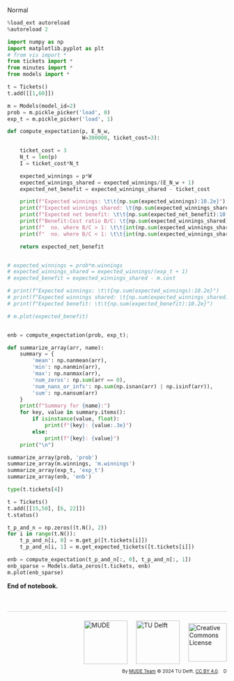<userStyle>Normal</userStyle>

```python
%load_ext autoreload
%autoreload 2
```

```python
import numpy as np
import matplotlib.pyplot as plt
# from vis import *
from tickets import *
from minutes import *
from models import *
```

```python
t = Tickets()
t.add([[1,60]])

```

```python
m = Models(model_id=2)
prob = m.pickle_picker('load', 0)
exp_t = m.pickle_picker('load', 1)


```

```python
def compute_expectation(p, E_N_w,
                        W=300000, ticket_cost=3):

    ticket_cost = 3
    N_t = len(p)
    I = ticket_cost*N_t

    expected_winnings = p*W
    expected_winnings_shared = expected_winnings/(E_N_w + 1)
    expected_net_benefit = expected_winnings_shared - ticket_cost

    print(f"Expected winnings: \t\t{np.sum(expected_winnings):10.2e}")
    print(f"Expected winnings shared: \t{np.sum(expected_winnings_shared):10.2e}")
    print(f"Expected net benefit: \t\t{np.sum(expected_net_benefit):10.2e}")
    print(f"Benefit:Cost ratio B/C: \t{np.sum(expected_winnings_shared)/I:10.3f}")
    print(f"  no. where B/C > 1: \t\t{int(np.sum(expected_winnings_shared > ticket_cost))}")
    print(f"  no. where B/C < 1: \t\t{int(np.sum(expected_winnings_shared < ticket_cost))}")

    return expected_net_benefit
```

```python

# expected_winnings = prob*m.winnings
# expected_winnings_shared = expected_winnings/(exp_t + 1)
# expected_benefit = expected_winnings_shared - m.cost

# print(f"Expected winnings: \t\t{np.sum(expected_winnings):10.2e}")
# print(f"Expected winnings shared: \t{np.sum(expected_winnings_shared):10.2e}")
# print(f"Expected benefit: \t\t{np.sum(expected_benefit):10.2e}")

# m.plot(expected_benefit)


enb = compute_expectation(prob, exp_t);
```

```python
def summarize_array(arr, name):
    summary = {
        'mean': np.nanmean(arr),
        'min': np.nanmin(arr),
        'max': np.nanmax(arr),
        'num_zeros': np.sum(arr == 0),
        'num_nans_or_infs': np.sum(np.isnan(arr) | np.isinf(arr)),
        'sum': np.nansum(arr)
    }
    print(f"Summary for {name}:")
    for key, value in summary.items():
        if isinstance(value, float):
            print(f"{key}: {value:.3e}")
        else:
            print(f"{key}: {value}")
    print("\n")

summarize_array(prob, 'prob')
summarize_array(m.winnings, 'm.winnings')
summarize_array(exp_t, 'exp_t')
summarize_array(enb, 'enb')
```

```python
type(t.tickets[4])
```

```python
t = Tickets()
t.add([[15,50], [6, 22]])
t.status()
```

```python
t_p_and_n = np.zeros((t.N(), 2))
for i in range(t.N()):
    t_p_and_n[i, 0] = m.get_p([t.tickets[i]])
    t_p_and_n[i, 1] = m.get_expected_tickets([t.tickets[i]])
```

```python
enb = compute_expectation(t_p_and_n[:, 0], t_p_and_n[:, 1])
enb_sparse = Models.data_zeros(t.tickets, enb)
m.plot(enb_sparse)
```

<!-- #region -->
**End of notebook.**

<div style="margin-top: 50px; padding-top: 20px; border-top: 1px solid #ccc;">
  <div style="display: flex; justify-content: flex-end; gap: 20px; align-items: center;">
    <a rel="MUDE" href="http://mude.citg.tudelft.nl/">
      <img alt="MUDE" style="width:100px; height:auto;" src="https://gitlab.tudelft.nl/mude/public/-/raw/main/mude-logo/MUDE_Logo-small.png" />
    </a>
    <a rel="TU Delft" href="https://www.tudelft.nl/en/ceg">
      <img alt="TU Delft" style="width:100px; height:auto;" src="https://gitlab.tudelft.nl/mude/public/-/raw/main/tu-logo/TU_P1_full-color.png" />
    </a>
    <a rel="license" href="http://creativecommons.org/licenses/by/4.0/">
      <img alt="Creative Commons License" style="width:88px; height:auto;" src="https://i.creativecommons.org/l/by/4.0/88x31.png" />
    </a>
  </div>
  <div style="font-size: 75%; margin-top: 10px; text-align: right;">
    By <a rel="MUDE" href="http://mude.citg.tudelft.nl/">MUDE Team</a>
    &copy; 2024 TU Delft. 
    <a rel="license" href="http://creativecommons.org/licenses/by/4.0/">CC BY 4.0</a>.
    <a rel="Zenodo DOI" href="https://doi.org/10.5281/zenodo.16782515"><img style="width:auto; height:15; vertical-align:middle" src="https://zenodo.org/badge/DOI/10.5281/zenodo.16782515.svg" alt="DOI https://doi.org/10.5281/zenodo.16782515"></a>
  </div>
</div>


<!--tested with WS_2_8_solution.ipynb-->
<!-- #endregion -->
